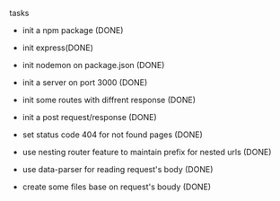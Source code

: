 tasks
- init a npm package (DONE)
- init express(DONE)
- init nodemon on package.json (DONE)
- init a server on port 3000 (DONE)
- init some routes with diffrent response (DONE)

- init a post request/response (DONE)
- set status code 404 for not found pages (DONE)
- use nesting router feature to maintain prefix for nested urls (DONE)

- use data-parser for reading request's body (DONE)
- create some files base on request's boudy (DONE)